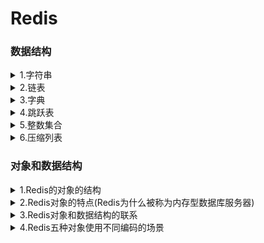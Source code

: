 <h1>Redis</h1>
<h3>数据结构</h3>
<details><summary>1.字符串</summary>
<li>redis中的字符串是动态字符串，叫SDS
  <li><b>redis中用到sds的地方</b>：1.字符串对象：除了字符串值对象外，所有的键值对的键都是字符串对象；2.AOF持久化的输入缓冲区是用SDS实现的
  <li><b>SDS的内部结构</b>：<br>(i) buf数组，是一个char类型数组，记录字符串内容。<br>(ii) free属性，int类型，记录buf数组中没有使用的字节的数量。<br>(iii) len属性记录已经使用的字节数量。
  <li><b>SDS和C字符串的区别</b>：
    <br>(i) C字符串需要<b>O（n）</b>获取字符串<b>长度</b>；而SDS只需要<b>O（1）</b>获取字符串<b>长度</b>。
    <br>(ii) C字符串API操作<b>不安全</b>，可能会造成缓冲区溢出；而SDS API操作<b>安全</b>，因为在修改字符串前，会先判断会不会造成字符串缓冲区溢出，如果会的话就会先扩展字符串再修改。
    <br>(iii) SDS的<b>内存重分配</b>次数比C字符串<b>少</b>，这个得益于两个策略——<br>
     &nbsp&nbsp&nbsp&nbsp &nbsp&nbsp(1) 第一个是空间预分配策略，就是API对字符串进行扩展的时候，会分配额外的未使用空间，分配空间的大小取决于SDS的长度：如果SDS的长度小于1MB，那么分配的大小就是同样长度的字符串len属性的长度；如果SDS的长度大于1MB，那么分配的大小就是1MB。
      <br>&nbsp&nbsp&nbsp&nbsp&nbsp&nbsp(2) 第二个是惰性空间释放策略，API在对字符串进行缩短操作的时候，不会释放空闲的未使用空间，而是通过free属性记录未保存的空间长度，以便进行扩展的时候就不用再重分配空间了。（当然API也支持手动释放未保存空间的操作）
    <br>(iv) SDS buf数组保存的<b>数据类型</b>比C字符串<b>更丰富</b>。C字符串只能保存ASCII数据，且不能保存空字符，C字符串遇到的第一个空字符会被视作字符串的结束标志；而SDS不仅能保存ASCII数据，还能保存空字符，以及图片、音频等二进制数据，更加丰富。
    <br>(v) C字符串相较于SDS字符串的唯一好处是，C字符串能使用<b>全部</b>的<b>string.h</b>库中的函数，而SDS只能兼容<b部分</b>string.h库中的函数。
</details>
    <details><summary>2.链表</summary>
      <li>Redis中的链表是list结构体，里面有指向表头的指针head，和指向表尾的指针tail，类型是listnode类型。然后还有一个记录所含节点数的len属性，是unsigned long类型的，以及三个成员函数：dup复制节点函数、free释放节点函数和match对比节点函数，类型都是void*无类型指针，目的是为了实现链表的多态。
       <li>然后链表的每个节点listnode串联成链表，然后这链表是双端无环，也就是每个节点都有指向前一个节点的prev指针和指向后一个节点的next指针。最后节点存储是值是void*无类型指针，指向存储的值对象，也是为了实现多态。
</details>
<details><summary>3.字典</summary>
  <li>Redis中的字典的实现我自己把它分为三层：最低层是单向链表，也可以说哈希表节点，链表中的每个元素都是一个键值对，每个单向链表就是一个哈希表节点；哈希表节点数组构成哈希表，所以第二层是哈希表；最后由两个哈希表形成一个字典，这才形成了顶层结构字典。
  <li>然后在添加一个键值对的时候，字典通过哈希算法往哈希表中添加节点。期间根据字典维护的负载因子判断是否进行rehash，也就是重新散列。
    <br><b>下面我可以来为刚刚提到的每个概念进行展开讲解包括rehash的方式和使用哈希算法插入键值对的一些关键点</b>:
    <li>首先是最外层的字典，他是一个dict结构体：<br>&nbsp&nbsp&nbsp&nbsp（1）其中type属性是一个指向dictType结构的指针，这个dictType结构封装了各种操作特定类型的键值对的函数。<br>&nbsp&nbsp&nbsp&nbsp（2）dict结构体中还有一个private属性，这个属性保存了需要传给dictType结构中特定类型函数的可选参数。<br>&nbsp&nbsp&nbsp&nbsp（3）另外dict结构体中还含有一个rehashidx属性，记录rehash进行时的当前索引，当没有进行rehash时，它的值是-1<br>&nbsp&nbsp&nbsp&nbsp（4）除此之外就是他的核心结构:ht数组，是一个哈希表数组，且数组大小固定是2，也就是说存储两个哈希表——哈希表[0]和哈希表[1],类型都是dictht结构体，哈希表0用于存储键值对，哈希表1用于rehash。
    <li>然后是第二层——哈希表，也就是刚刚讲到的dictht结构体:
      <br>&nbsp&nbsp&nbsp&nbsp（1）dictht结构体有三个属性:size、sizemask、used，都是unsigned long类型的。其中size记录哈希表的大小，sizemask记录哈希表大小掩码用于计算加入键值对时的索引，sizemask总是等于size-1，used记录哈希表中已有节点的数量。
      <br>&nbsp&nbsp&nbsp&nbsp（2）除此之外就是dictht结构体的核心——table数组，是一个指针数组，每个指针元素都指向一个哈希表节点。
    <li>那么就到了第三层，最低层——哈希表节点，哈希表节点是dictEntry结构体:
      <br>&nbsp&nbsp&nbsp&nbsp（1）dictEntry结构体有两个属性和一个指针，指针就是next指针，指向下一个dictEntry结构体，也就是通过next指针形成了单向链表解决哈希冲突。
      <br>&nbsp&nbsp&nbsp&nbsp（2）dictEntry的两个属性分别是key和v，key就是键值对的键，是void*无类型指针，指向键对象；v就是键值对的值，是一个union集合，可选类型有void*无类型指针、uint64_t和int64_t
      <br><b>以上这就是整个字典结构上的组成</b>。
     <li>之后我再讲一下加入键值对的步骤，加入键值对就三步:
       <br>&nbsp&nbsp&nbsp&nbsp（1）首先是通过调用dictType中的函数计算键的hash值，通过MurmurHash2算法。<br>&nbsp&nbsp&nbsp&nbsp（2）第二步是将sizemask和哈希值进行按位与运算得出要插入的索引值。<br>&nbsp&nbsp&nbsp&nbsp（3）第三步就是通过计算出的索引值，找到当前允许键值对的哈希表的索引，把键值对插入到那个索引的单向链表的表头，就完毕了。<br>
       <b>最后再讲下Rehash</b>
     <li>
       字典在不断扩充或者减少的时候需要进行rehash来调整哈希表结构。字典通过判断负载因子和服务器当前的运行情况来判断是否进行rehash。负载因子=正在使用的哈希表的used属性除以size属性。
       <br>&nbsp&nbsp&nbsp&nbsp&nbsp&nbsp（1）当服务器没有进行BGSAVE命令或者BGREWRITER命令的时候，如果负载因子>=1就执行rehash扩展操作。
       <br>&nbsp&nbsp&nbsp&nbsp&nbsp&nbsp（2）当服务器正在执行BGSAVE命令或者BGREWRITER命令的时候，如果负载因子>=5就执行rehash扩展操作。
       <br>&nbsp&nbsp&nbsp&nbsp&nbsp&nbsp（3）当负载因子<=0.1的时候，程序会自动开始对哈希表进行rehash收缩操作
    <li>rehash的步骤不是一次性的，而是分多次、渐进式地进行，rehash的步骤有四步:
       <br>&nbsp&nbsp&nbsp&nbsp（1）第一步是为哈希表1分配足够的空间：如果执行的是扩展操作，那么哈希表1的空间大小为第一个>=哈希表0的used属性的两倍的一个二次方幂（这里可以举例）;如果执行的收缩操作，那么哈希表1的代销是第一个>=哈希表0的used属性的二次方幂。
       <br>&nbsp&nbsp&nbsp&nbsp（2）第二步是将字典的rehashidx设置为0，表示rehash工作开始，而rehashidx的值就是代表之后转移的时候应该存放的目标索引是多少，从0开始。
       <br>&nbsp&nbsp&nbsp&nbsp（3）第三步就是转移，将哈希表0中的键值对转移到哈希表1中，这个步骤不是一次性的，而是渐进的，每次对字典进行添加、删除、查找、更新的操作都会顺便从哈希表0中转移一个哈希表节点到哈希表1中，转移的时候需要对键值对进行重新散列操作（也就是重新计算索引值和hash值）。所以每次操作都会使rehashidx的值加1。
       <br>&nbsp&nbsp&nbsp&nbsp（4）第四步是当哈希表0的键值对都转移到了哈希表1的时候，字典将rehashidx的值设置为-1，再将哈希表1设置为哈希表0，哈希表0设置为哈希表1，将新的哈希表1清空为空表，rehash操作完成。
</details>
<details><summary>4.跳跃表</summary>
  <li>跳跃表的核心是一个个串联起来的跳跃表节点，通过跳跃表节点来存储数据，每个跳跃表节点存储指向数据的指针，这里的数据通常是字符串对象。
  <li>跳跃表的特点是有序以及能快速访问查找某个节点。<b>有序</b>是因为每个跳跃表节点都有一个分值属性，跳跃表节点按照分值从小到大排序，当分值相同的时候按字符串对象的字典序从小到大排序；<b>快速访问</b>是因为每个跳跃表节点上都有许多层，层高是一个介于1到32之间的随机数，每个层都有一个指向其它节点的指针和跨度属性，通过这些层的指针不断向后跳跃查找从而实现快速访问，通过跨度计算某个节点的排名。通过跳跃表算法进行建层，它的查找复杂度是平均O(logN)、最坏O(N)的复杂度。
  <li>除此之外，跳跃表结构有同时指向表头节点和表尾节点的指针，而且每个跳跃表节点都有后退指针，所以也支持从后向前遍历，但后退只指向前面一位，不能跳跃。
  <li>另外返回跳跃表的节点个数是O(1)，因为跳跃表有length属性记录跳跃表节点个数；还有一个level属性记录除了表头节点外层数最高的节点的层数。
  <li>不过Redis中使用跳跃表的场景不多：1个是可以用来实现有序集合键；另一个是在集群节点中用做内部数据结构。
</details>    
<details><summary>5.整数集合</summary>
  <li>整数集合是一个可以保存int16、int32、int64等整数值的有序集合，即没有重复元素。
  <li>它的使用场景是 当集合内的元素不多且都是int整型元素时，Redis会采用整数集合作为集合键的底层实现。
  <li>整数集合内有一个contents数组和一个encoding属性，contents数组存储集合内的数据，数据类型有encoding决定，还有length属性能O(1)返回集合的大小
  <li>需要注意的是，整数集合有升级的操作，就是说它的contents数组内的数据的类型不是固定的，当新加入的数的类型比集合内所有的数据类型都要长时，就会进行升级，也就是说会先扩展数组的空间后将所有集合内的数据都提升至新加入的数据的类型，再把新数据加入到集合中。不过升级是不可逆的，即不能降级。升级这个操作是既兼顾了内存同时兼顾灵活性的一种做法。
</details>
<details><summary>6.压缩列表</summary>
<li>压缩列表是由连续的内存块组成的顺序型数据结构，它的特点是节约内存。
<li>压缩列表的使用场景主要是作为列表键和哈希键的底层实现之一。当列表键中的每个列表项或者哈希键中的每个键和值 要么是小整数，要么是短字符串时，就会采用压缩列表作为列表键或者哈希键的底层实现。
<li>压缩列表的组成有5部分:<br>&nbsp&nbsp&nbsp&nbsp(i)第一部分是zlbytes属性，记录整个压缩列表所占的内存字节数;
  <br>&nbsp&nbsp&nbsp&nbsp(2)第二部分是zltail属性，记录压缩列表表位的节点距离列表的起始地址有多少字节，通过这个偏移量可以O(1)得到表尾节点的地址;<br>&nbsp&nbsp&nbsp&nbsp(3)第三部分是zllen属性，记录压缩列表的节点数;<br>&nbsp&nbsp&nbsp&nbsp(4)第四部分是各个节点，也是压缩列表的主要组成部分;<br>&nbsp&nbsp&nbsp&nbsp(5)第五部分是zlend，用来标记压缩列表的末端
  <li>而压缩列表的单个节点有三个属性，content属性记录节点的值，encoding属性记录节点值的数据类型和长度，还有一个关键属性是<b>previous_entry_length</b>,记录前一个节点的长度，之所以记录这个是为了通过当前节点的地址和该属性计算出前一个节点的地址，从而实现<b>遍历</b>。这个属性的<b>大小</b>不是固定的，要么1字节要么5字节，如果前一个节点的长度小于254字节，那么这个属性就是1字节的，反之就是5字节的。
    所以由于其可变性，就涉及到一个<b>连锁更新</b>的问题，就是如果新加入或者删除某一个节点可能导致下一个节点的previous_entry_length属性的大小改变从而导致下一个节点从小于254字节变成了大于254字节，从而导致再下一个节点大小改变，这就是连锁更新。所以最坏的情况下连锁更新会导致<b>N次空间重分配</b>操作，而每次空间重分配的最坏复杂度是O（N），所以连锁更新的最坏复杂度是O（N²），但实际上发生的几率极低，平均下来压缩列表的操作的复杂度是O(N)的
</details>
    <h3>对象和数据结构</h3>
<details><summary>1.Redis的对象的结构</summary>
  <li>Redis中的对象都是一个redisObject结构体,这个结构体中的type属性记录了对象的类型,encoding属性记录对象的所使用的编码,lru属性记录对象最后一次被访问的时间，还有refcount属性用于引用计数，ptr指针，指向对象使用的数据结构。通过refcount和ptr指针实现了对象的引用计数、共享和内存回收。原理就是新建一个对象的时候初始化refcount为1，之后每被共享或者被使用一次，refcount就会加一，不再被共享的时候就减一，如果为0就会执行内存回收。
</details>
<details><summary>2.Redis对象的特点(Redis为什么被称为内存型数据库服务器)</summary>
  <li>Redis的对象可以根据使用的不同场景来选择不同的数据结构作为底层实现，优化了内存结构同时兼顾了效率
  <li>Redis的对象系统实现了基于引用计数的内存回收机制:也就是当程序不再使用这个对象的时候，就会释放这个对象的内存；同时通过引用计数，Redis实现了对象共享机制。这些都是节约内存的体现。
  <li>Redis的对象的lru属性还记录的访问对象的时间，通过当前时间减去lru的时间得到键的空转时长，如果服务器开启了maxmemory功能的话，空转时长较长的键就会优先被删除，节约了内存。
</details>
<details><summary>3.Redis对象和数据结构的联系</summary>
  <li>首先Redis由5种对象，然后数据结构严格来说有8种（还有一种说法是忽略了底层数据结构，把对象当成数据结构的，所以会认为Redis有5种数据结构）
  <li>5种对象分别是字符串对象、列表对象、哈希对象、集合对象、有序集合对象；<br>&nbsp&nbsp&nbsp&nbsp 8种数据结构几乎每种数据结构都对应了一个编码，不过有一个例外，skiplist编码同时使用了跳跃表和字典作为底层数据结构，这些编码前面都有前缀Redis_coding_。<br>&nbsp&nbsp&nbsp&nbsp 8种数据结构分别是整数(编码:INT)、embstr编码的字符串(编码:EMBSTR)、简单字符串(编码:RAW)、字典(编码:HT)、双端链表(编码:LINKEDLIST)、压缩列表(编码:ZIPLIST)、整数集合(编码:INTSET)、跳跃表(编码:SKIPLIST,不过这个编码还得用到字典，所以这个编码要用到两个数据结构)。
  <li>5种对象和数据结构的关系更主要体现在5种对象所使用的编码上。<br>&nbsp&nbsp&nbsp&nbsp字符串对象可以使用三种编码:INT、EMBSTR、RAW（有三种选择，但每个对象只使用其中一个编码）;<br>&nbsp&nbsp&nbsp&nbsp其他对象都可以使用两种编码,列表对象可以使用ZIPLIST或者LINKEDLIST;<br>&nbsp&nbsp&nbsp&nbsp哈希对象使用ZIPLIST或者HT;<br>&nbsp&nbsp&nbsp&nbsp集合对象使用INTSET或者HT;<br>&nbsp&nbsp&nbsp&nbsp有序集合对象使用ZIPLIST或者SKIPLIST。
</details>
<details><summary>4.Redis五种对象使用不同编码的场景</summary>
<details><summary>字符串对象</summary>
  <li>如果保存的数据可以用long类型表示，就用int编码，数据结构就是int。
  <li>如果保存的是<=39字节的字符串，就用embstr编码。
  <li>否则就是RAW编码。
  <li>需要注意的是，embstr编码的情况下对象是只读的，如果进行了修改，就会改为用RAW编码，RAW和int会根据数据的类型进行互相转换编码。
</details>
  <details><summary>列表对象</summary>
    <li>当列表对象保存的所有字符串元素的长度都<64字节且元素个数<512时，就会采用ziplist编码也就是压缩列表作为底层数据结构。
    <li>否则就是用linkedlist编码，用双端链表作为底层数据结构。
  </details>
  <details><summary>哈希对象</summary>
    <li>当哈希对象保存的键值对的键和值的字符串长度都<64且键值对数量<512时，就会采用ziplist编码。
    <li>否则用hashtable编码，就是采用哈希表作为底层数据结构。
  </details>
  <details><summary>集合对象</summary>
    <li>当集合对象保存的元素都是整数值且数量<=512个时，就会采用intset编码，也就是采用整数集合作为底层数据结构。
    <li>否则采用hashtable编码。
  </details>
  <details><summary>有序集合对象</summary>
    <li>当有序集合保存的元素长度都<64字节且数量<128个时，采用ziplist编码。
    <li>否则使用skiplist编码，也就是同时采用字典和跳跃表作为底层数据结构。
  </details>
</details>
  
